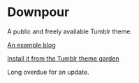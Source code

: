 # Downpour

A public and freely available Tumblr theme.

[An example blog](http://downpourtheme.tumblr.com)

[Install it from the Tumblr theme garden](http://www.tumblr.com/theme/271)

Long overdue for an update.

